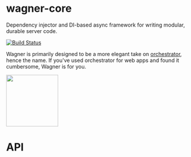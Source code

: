 # wagner-core

Dependency injector and DI-based async framework for writing modular, durable
server code.

[![Build Status](https://travis-ci.org/vkarpov15/wagner-core.svg?branch=master)](https://travis-ci.org/vkarpov15/wagner-core)

Wagner is primarily designed to be a more elegant take on
[orchestrator](https://www.npmjs.org/package/orchestrator), hence the name.
If you've used orchestrator for web apps and found it cumbersome, Wagner is
for you.

<img src="http://upload.wikimedia.org/wikipedia/commons/f/f3/Richard_Wagner_2.jpg" width="140" style="width: 140px">

# API

